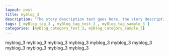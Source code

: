 ```yaml
---
layout: post
title: myblog_3 
description: "The story description text goes here, the story description text goes here, the story description text goes here, the story description text goes here, the story description text goes here."
tags: [ myBlog_tag_3 , myBlog_tag_test_3 , myBlog_tag_sample_3 ]
categories: [myBlog_category_test_3, myBlog_category_sample_3]
---
```


myblog_3 myblog_3 myblog_3 myblog_3 myblog_3 myblog_3 myblog_3 myblog_3 myblog_3 myblog_3 myblog_3 